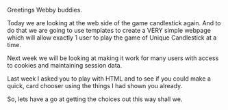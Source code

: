 Greetings Webby buddies.

Today we are looking at the web side of the game candlestick again. And to do that we are going to use templates to create a VERY simple webpage which will allow exactly 1 user to play the game of Unique Candlestick at a time.

Next week we will be looking at making it work for many users with access to cookies and maintaining session data.

Last week I asked you to play with HTML and to see if you could make a quick, card chooser using the things I had shown you already.

So, lets have a go at getting the choices out this way shall we.


